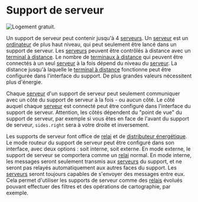 # Support de serveur

![Logement gratuit.](oredict:oc:rack)

Un support de serveur peut contenir jusqu'à 4 [serveurs](../item/server1.md). Un [serveur](../item/server1.md) est un [ordinateur](../general/computer.md) de plus haut niveau, qui peut seulement être lancé dans un support de serveur. Les [serveurs](../item/server1.md) peuvent être contrôlés à distance avec un [terminal à distance](../item/terminal.md). Le nombre de [terminaux à distance](../item/terminal.md) qui peuvent être connectés à un seul [serveur](../item/server1.md) à la fois dépend du niveau du [serveur](../item/server1.md). La distance jusqu'à laquelle le [terminal à distance](../item/terminal.md) fonctionne peut être configurée dans l'interface du support. De plus grandes valeurs nécessitent plus d'énergie.

Chaque [serveur](../item/server1.md) d'un support de serveur peut seulement communiquer avec un côté du support de serveur à la fois - ou aucun côté. Le côté auquel chaque [serveur](../item/server1.md) est connecté peut être configuré dans l'interface du support de serveur. Attention, les côtés dépendent du "point de vue" du support de serveur, par exemple si vous êtes en face de l'avant du support de serveur, `sides.right` sera à votre droite et inversement.

Les supports de serveur font office de [relai](relay.md) et de [distributeur énergétique](powerDistributor.md). Le mode routeur du support de serveur peut être configuré dans son interface, avec deux options : soit interne, soit externe. En mode externe, le support de serveur se comportera comme un [relai](relay.md) normal. En mode interne, les messages seront seulement transmis aux [serveurs](../item/server1.md) du support, et ne seront pas relayés automatiquement aux autres faces du support. Les  [serveurs](../item/server1.md) seront toujours capables de s'envoyer des messages entre eux. Cela permet d'utiliser les supports de serveur comme des [relais](relay.md) évolués pouvant effectuer des filtres et des opérations de cartographie, par exemple.
